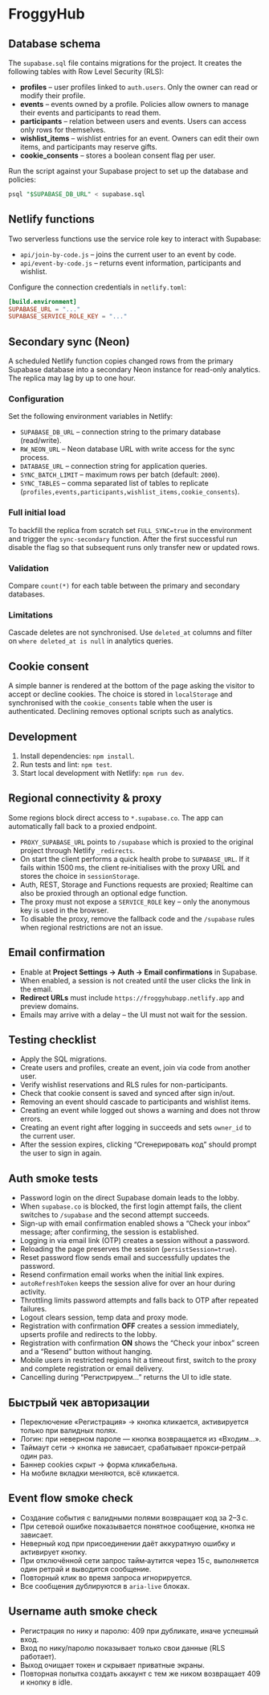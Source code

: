 # FroggyHub

## Database schema
The `supabase.sql` file contains migrations for the project. It creates the following tables with Row Level Security (RLS):

- **profiles** – user profiles linked to `auth.users`. Only the owner can read or modify their profile.
- **events** – events owned by a profile. Policies allow owners to manage their events and participants to read them.
- **participants** – relation between users and events. Users can access only rows for themselves.
- **wishlist_items** – wishlist entries for an event. Owners can edit their own items, and participants may reserve gifts.
- **cookie_consents** – stores a boolean consent flag per user.

Run the script against your Supabase project to set up the database and policies:

```sql
psql "$SUPABASE_DB_URL" < supabase.sql
```

## Netlify functions
Two serverless functions use the service role key to interact with Supabase:

- `api/join-by-code.js` – joins the current user to an event by code.
- `api/event-by-code.js` – returns event information, participants and wishlist.

Configure the connection credentials in `netlify.toml`:

```toml
[build.environment]
SUPABASE_URL = "..."
SUPABASE_SERVICE_ROLE_KEY = "..."
```

## Secondary sync (Neon)

A scheduled Netlify function copies changed rows from the primary Supabase database
into a secondary Neon instance for read-only analytics. The replica may lag by up to
one hour.

### Configuration

Set the following environment variables in Netlify:

- `SUPABASE_DB_URL` – connection string to the primary database (read/write).
- `RW_NEON_URL` – Neon database URL with write access for the sync process.
- `DATABASE_URL` – connection string for application queries.
- `SYNC_BATCH_LIMIT` – maximum rows per batch (default: `2000`).
- `SYNC_TABLES` – comma separated list of tables to replicate
  (`profiles,events,participants,wishlist_items,cookie_consents`).

### Full initial load

To backfill the replica from scratch set `FULL_SYNC=true` in the environment and
trigger the `sync-secondary` function. After the first successful run disable the
flag so that subsequent runs only transfer new or updated rows.

### Validation

Compare `count(*)` for each table between the primary and secondary databases.

### Limitations

Cascade deletes are not synchronised. Use `deleted_at` columns and filter on
`where deleted_at is null` in analytics queries.

## Cookie consent
A simple banner is rendered at the bottom of the page asking the visitor to accept or decline cookies. The choice is stored in `localStorage` and synchronised with the `cookie_consents` table when the user is authenticated. Declining removes optional scripts such as analytics.

## Development
1. Install dependencies: `npm install`.
2. Run tests and lint: `npm test`.
3. Start local development with Netlify: `npm run dev`.

## Regional connectivity & proxy

Some regions block direct access to `*.supabase.co`. The app can automatically fall back to a proxied endpoint.

- `PROXY_SUPABASE_URL` points to `/supabase` which is proxied to the original project through Netlify `_redirects`.
- On start the client performs a quick health probe to `SUPABASE_URL`. If it fails within 1500 ms, the client re‑initialises with the proxy URL and stores the choice in `sessionStorage`.
- Auth, REST, Storage and Functions requests are proxied; Realtime can also be proxied through an optional edge function.
- The proxy must not expose a `SERVICE_ROLE` key – only the anonymous key is used in the browser.
- To disable the proxy, remove the fallback code and the `/supabase` rules when regional restrictions are not an issue.

## Email confirmation

- Enable at **Project Settings → Auth → Email confirmations** in Supabase.
- When enabled, a session is not created until the user clicks the link in the email.
- **Redirect URLs** must include `https://froggyhubapp.netlify.app` and preview domains.
- Emails may arrive with a delay – the UI must not wait for the session.

## Testing checklist
- Apply the SQL migrations.
- Create users and profiles, create an event, join via code from another user.
- Verify wishlist reservations and RLS rules for non-participants.
- Check that cookie consent is saved and synced after sign in/out.
- Removing an event should cascade to participants and wishlist items.
- Creating an event while logged out shows a warning and does not throw errors.
- Creating an event right after logging in succeeds and sets `owner_id` to the current user.
- After the session expires, clicking “Сгенерировать код” should prompt the user to sign in again.

## Auth smoke tests

- Password login on the direct Supabase domain leads to the lobby.
- When `supabase.co` is blocked, the first login attempt fails, the client switches to `/supabase` and the second attempt succeeds.
- Sign-up with email confirmation enabled shows a “Check your inbox” message; after confirming, the session is established.
- Logging in via email link (OTP) creates a session without a password.
- Reloading the page preserves the session (`persistSession=true`).
- Reset password flow sends email and successfully updates the password.
- Resend confirmation email works when the initial link expires.
- `autoRefreshToken` keeps the session alive for over an hour during activity.
- Throttling limits password attempts and falls back to OTP after repeated failures.
- Logout clears session, temp data and proxy mode.
- Registration with confirmation **OFF** creates a session immediately, upserts profile and redirects to the lobby.
- Registration with confirmation **ON** shows the “Check your inbox” screen and a “Resend” button without hanging.
- Mobile users in restricted regions hit a timeout first, switch to the proxy and complete registration or email delivery.
- Cancelling during “Регистрируем…” returns the UI to idle state.

## Быстрый чек авторизации

- Переключение «Регистрация» → кнопка кликается, активируется только при валидных полях.
- Логин: при неверном пароле — кнопка возвращается из «Входим…».
- Таймаут сети → кнопка не зависает, срабатывает прокси‑ретрай один раз.
- Баннер cookies скрыт → форма кликабельна.
- На мобиле вкладки меняются, всё кликается.

## Event flow smoke check

- Создание события с валидными полями возвращает код за 2–3 с.
- При сетевой ошибке показывается понятное сообщение, кнопка не зависает.
- Неверный код при присоединении даёт аккуратную ошибку и активирует кнопку.
- При отключённой сети запрос тайм‑аутится через 15 с, выполняется один ретрай и выводится сообщение.
- Повторный клик во время запроса игнорируется.
- Все сообщения дублируются в `aria-live` блоках.

## Username auth smoke check

- Регистрация по нику и паролю: 409 при дубликате, иначе успешный вход.
- Вход по нику/паролю показывает только свои данные (RLS работает).
- Выход очищает токен и скрывает приватные экраны.
- Повторная попытка создать аккаунт с тем же ником возвращает 409 и кнопку в idle.
